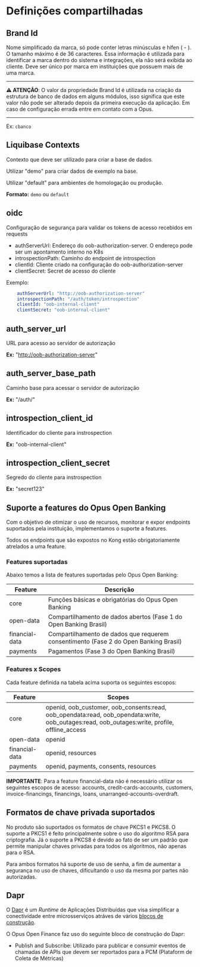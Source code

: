 # Definições compartilhadas

## Brand Id

Nome simplificado da marca, só pode conter letras minúsculas e hífen ( - ).
O tamanho máximo é de 36 caracteres. Essa informação é utilizada para identificar
a marca dentro do sistema e integrações, ela não será exibida ao cliente.
Deve ser único por marca em instituições que possuem mais de uma marca.

***

**:warning: ATENÇÃO**: O valor da propriedade Brand Id é utilizada na criação da
estrutura de banco de dados em alguns módulos, isso significa que este valor não
pode ser alterado depois da primeira execução da aplicação. Em caso de configuração
errada entre em contato com a Opus.

***

Ex: `cbanco`

## Liquibase Contexts

Contexto que deve ser utilizado para criar a base de dados.

Utilizar "demo" para criar dados de exemplo na base.

Utilizar "default" para ambientes de homologação ou produção.

**Formato:** `demo` ou `default`

## oidc

Configuração de segurança para validar os tokens de acesso recebidos
em requests

* authServerUrl: Endereço do oob-authorization-server. O endereço pode ser um
apontamento interno no K8s
* introspectionPath: Caminho do endpoint de introspection
* clientId: Cliente criado na configuração do oob-authorization-server
* clientSecret: Secret de acesso do cliente

Exemplo:

```yaml
    authServerUrl: "http://oob-authorization-server"
    introspectionPath: "/auth/token/introspection"
    clientId: "oob-internal-client"
    clientSecret: "oob-internal-client" 
```

## auth_server_url

URL para acesso ao servidor de autorização

**Ex:** "<http://oob-authorization-server>"

## auth_server_base_path

Caminho base para acessar o servidor de autorização

**Ex:** "/auth/"

## introspection_client_id

Identificador do cliente para instrospection

**Ex:** "oob-internal-client"

## introspection_client_secret

Segredo do cliente para instrospection

**Ex:** "secret123"

## Suporte a features do Opus Open Banking

Com o objetivo de otimizar o uso de recursos, monitorar e expor endpoints
suportados pela instituição, implementamos o suporte a features.

Todos os endpoints que são expostos no Kong estão obrigatoriamente atrelados a
uma feature.

### Features suportadas

Abaixo temos a lista de features suportadas pelo Opus Open Banking:

| Feature        | Descrição                                                                            |
| -------------- | ------------------------------------------------------------------------------------ |
| core           | Funções básicas e obrigatórias do Opus Open Banking                                  |
| open-data      | Compartilhamento de dados abertos (Fase 1 do Open Banking Brasil)                    |
| financial-data | Compartilhamento de dados que requerem consentimento (Fase 2 do Open Banking Brasil) |
| payments       | Pagamentos (Fase 3 do Open Banking Brasil)                                           |

### Features x Scopes

Cada feature definida na tabela acima suporta os seguintes escopos:

| Feature        | Scopes                                                                                                                                       |
| -------------- | -------------------------------------------------------------------------------------------------------------------------------------------- |
| core           | openid, oob_customer, oob_consents:read, oob_opendata:read, oob_opendata:write, oob_outages:read, oob_outages:write, profile, offline_access |
| open-data      | openid                                                                                                                                       |
| financial-data | openid, resources                                                                                                                            |
| payments       | openid, payments, consents, resources                                                                                                        |

**IMPORTANTE**: Para a feature financial-data não é necessário utilizar os
seguintes escopos de acesso: accounts, credit-cards-accounts, customers, invoice-financings,
financings, loans, unarranged-accounts-overdraft.

## Formatos de chave privada suportados

No produto são suportados os formatos de chave PKCS1 e PKCS8. O suporte a PKCS1
é feito principalmente sobre o uso do algoritmo RSA para criptografia. Já o
suporte a PKCS8 é devido ao fato de ser um padrão que permite manipular chaves
privadas para todos os algoritmos, não apenas para o RSA.

Para ambos formatos há suporte de uso de senha, a fim de aumentar a segurança no
uso de chaves, dificultando o uso da mesma por partes não autorizadas.

## Dapr

O [Dapr](https://dapr.io/) é um *Runtime* de Aplicações Distribuídas que visa
simplificar a conectividade entre microsserviços atráves de vários
[blocos de construção](https://docs.dapr.io/concepts/building-blocks-concept/).

O Opus Open Finance faz uso do seguinte bloco de construção do Dapr:

* Publish and Subscribe: Utilizado para publicar e consumir eventos de chamadas
de APIs que devem ser reportados para a PCM (Plataform de Coleta de Métricas)
